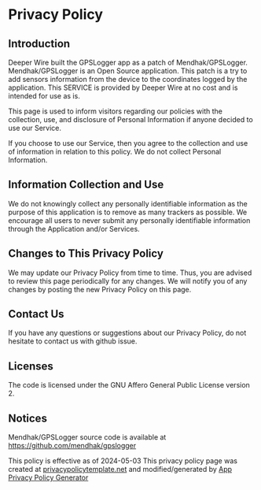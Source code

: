 # Privacy Policy

## Introduction
Deeper Wire built the GPSLogger app as a patch of Mendhak/GPSLogger. Mendhak/GPSLogger is an Open Source application. This patch is a try to add sensors information from the device to the coordinates logged by the application. This SERVICE is provided by Deeper Wire at no cost and is intended for use as is.

This page is used to inform visitors regarding our policies with the collection, use, and disclosure of Personal Information if anyone decided to use our Service.

If you choose to use our Service, then you agree to the collection and use of information in relation to this policy. We do not collect Personal Information.

## Information Collection and Use
We do not knowingly collect any personally identifiable information as the purpose of this application is to remove as many trackers as possible. We encourage all users to never submit any personally identifiable information through the Application and/or Services.

## Changes to This Privacy Policy
We may update our Privacy Policy from time to time. Thus, you are advised to review this page periodically for any changes. We will notify you of any changes by posting the new Privacy Policy on this page.

## Contact Us
If you have any questions or suggestions about our Privacy Policy, do not hesitate to contact us with github issue.

## Licenses
The code is licensed under the GNU Affero General Public License version 2.

## Notices
Mendhak/GPSLogger source code is available at https://github.com/mendhak/gpslogger

This policy is effective as of 2024-05-03
This privacy policy page was created at [privacypolicytemplate.net](https://privacypolicytemplate.net) and modified/generated by [App Privacy Policy Generator](https://app-privacy-policy-generator.nisrulz.com/)
